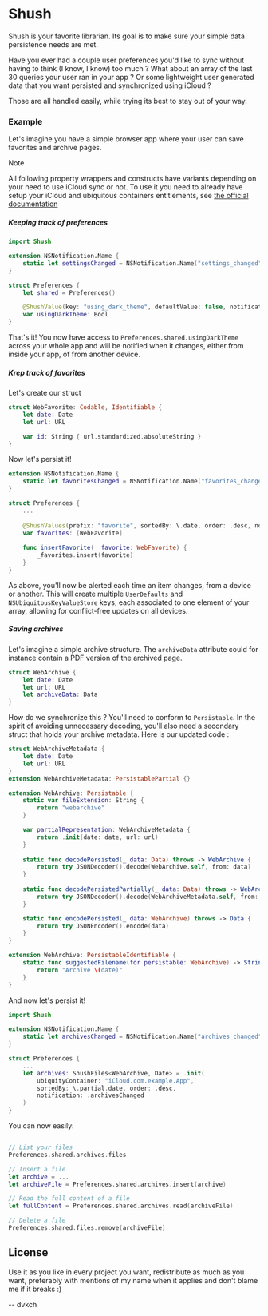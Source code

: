 # Shush

Shush is your favorite librarian. Its goal is to make sure your simple data persistence needs are met.

Have you ever had a couple user preferences you'd like to sync without having to think (I know, I know) too much ? What about an array of the last 30 queries your user ran in your app ? Or some lightweight user generated data that you want persisted and synchronized using iCloud ?

Those are all handled easily, while trying its best to stay out of your way.

### Example

Let's imagine you have a simple browser app where your user can save favorites and archive pages.

> [!NOTE]
> All following property wrappers and constructs have variants depending on your need to use iCloud sync or not. To use it you need to already have setup your iCloud and ubiquitous containers entitlements, see [the official documentation](https://developer.apple.com/documentation/xcode/configuring-icloud-services)

##### Keeping track of preferences

```swift
import Shush

extension NSNotification.Name {
    static let settingsChanged = NSNotification.Name("settings_changed")
}

struct Preferences {
    let shared = Preferences()

    @ShushValue(key: "using_dark_theme", defaultValue: false, notification: .settingsChanged)
    var usingDarkTheme: Bool
}
```

That's it! You now have access to `Preferences.shared.usingDarkTheme` across your whole app and will be notified when it changes, either from inside your app, of from another device.

##### Krep track of favorites

Let's create our struct

```swift
struct WebFavorite: Codable, Identifiable {
    let date: Date
    let url: URL

    var id: String { url.standardized.absoluteString }
}
```

Now let's persist it!

```swift
extension NSNotification.Name {
    static let favoritesChanged = NSNotification.Name("favorites_changed")
}

struct Preferences {
    ...
    
    @ShushValues(prefix: "favorite", sortedBy: \.date, order: .desc, notification: .favoritesChanged)
    var favorites: [WebFavorite]
    
    func insertFavorite(_ favorite: WebFavorite) {
        _favorites.insert(favorite)
    }
}
```

As above, you'll now be alerted each time an item changes, from a device or another. This will create multiple `UserDefaults` and `NSUbiquitousKeyValueStore` keys, each associated to one element of your array, allowing for conflict-free updates on all devices.

##### Saving archives

Let's imagine a simple archive structure. The `archiveData` attribute could for instance contain a PDF version of the archived page.

```swift
struct WebArchive {
    let date: Date
    let url: URL
    let archiveData: Data
}
```

How do we synchronize this ? You'll need to conform to `Persistable`. In the spirit of avoiding unnecessary decoding, you'll also need a secondary struct that holds your archive metadata. Here is our updated code :

```swift
struct WebArchiveMetadata {
    let date: Date
    let url: URL
}
extension WebArchiveMetadata: PersistablePartial {}

extension WebArchive: Persistable {
    static var fileExtension: String {
        return "webarchive"
    }

    var partialRepresentation: WebArchiveMetadata {
        return .init(date: date, url: url)
    }
    
    static func decodePersisted(_ data: Data) throws -> WebArchive {
        return try JSONDecoder().decode(WebArchive.self, from: data)
    }
    
    static func decodePersistedPartially(_ data: Data) throws -> WebArchiveMetadata {
        return try JSONDecoder().decode(WebArchiveMetadata.self, from: data)
    }

    static func encodePersisted(_ data: WebArchive) throws -> Data {
        return try JSONEncoder().encode(data)
    }
}

extension WebArchive: PersistableIdentifiable {
    static func suggestedFilename(for persistable: WebArchive) -> String {
        return "Archive \(date)"
    }
}
```

And now let's persist it!

```swift
import Shush

extension NSNotification.Name {
    static let archivesChanged = NSNotification.Name("archives_changed")
}

struct Preferences {
    ...
    let archives: ShushFiles<WebArchive, Date> = .init(
        ubiquityContainer: "iCloud.com.example.App",
        sortedBy: \.partial.date, order: .desc,
        notification: .archivesChanged
    )
}
```

You can now easily:

```swift

// List your files
Preferences.shared.archives.files

// Insert a file
let archive = ...
let archiveFile = Preferences.shared.archives.insert(archive)

// Read the full content of a file
let fullContent = Preferences.shared.archives.read(archiveFile)

// Delete a file
Preferences.shared.files.remove(archiveFile)
```

## License

Use it as you like in every project you want, redistribute as much as you want, preferably with mentions of my name when it applies and don't blame me if it breaks :)

-- dvkch
 
